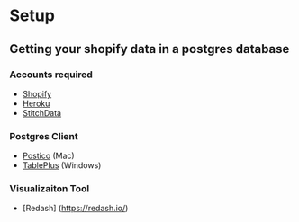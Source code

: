 # Setup

## Getting your shopify data in a postgres database

### Accounts required
* [Shopify](https://www.shopify.com/?ref=hodi-inc)
* [Heroku](http://heroku.com/)
* [StitchData](http://stitchdata.com/)

### Postgres Client
* [Postico](https://eggerapps.at/postico/) (Mac)
* [TablePlus](https://tableplus.io/) (Windows)

### Visualizaiton Tool
* [Redash] (https://redash.io/) 
